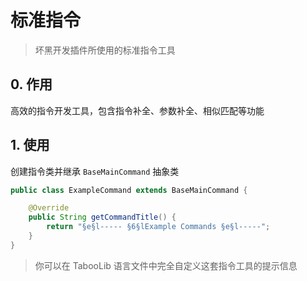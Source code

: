 # 标准指令
> 坏黑开发插件所使用的标准指令工具

## 0. 作用

高效的指令开发工具，包含指令补全、参数补全、相似匹配等功能

## 1. 使用

创建指令类并继承 ``BaseMainCommand`` 抽象类

```java
public class ExampleCommand extends BaseMainCommand {

    @Override
    public String getCommandTitle() {
        return "§e§l----- §6§lExample Commands §e§l-----";
    }
}
```

> 你可以在 TabooLib 语言文件中完全自定义这套指令工具的提示信息
